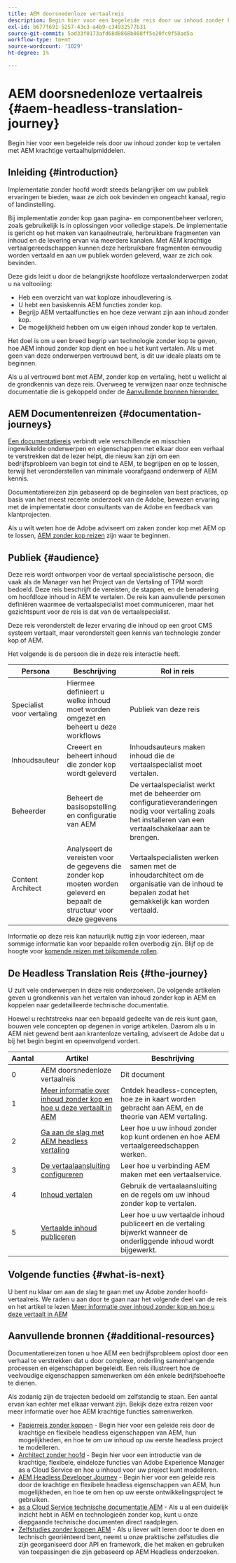 ```yaml
---
title: AEM doorsnedenloze vertaalreis
description: Begin hier voor een begeleide reis door uw inhoud zonder kop te vertalen met AEM krachtige vertaalhulpmiddelen.
exl-id: b677f691-5257-43c3-a4b9-c34932577b31
source-git-commit: 5ad33f0173afd68d8868b088ff5e20fc9f58ad5a
workflow-type: tm+mt
source-wordcount: '1029'
ht-degree: 1%

---
```


# AEM doorsnedenloze vertaalreis {#aem-headless-translation-journey}

Begin hier voor een begeleide reis door uw inhoud zonder kop te vertalen met AEM krachtige vertaalhulpmiddelen.

## Inleiding {#introduction}

Implementatie zonder hoofd wordt steeds belangrijker om uw publiek ervaringen te bieden, waar ze zich ook bevinden en ongeacht kanaal, regio of landinstelling.

Bij implementatie zonder kop gaan pagina- en componentbeheer verloren, zoals gebruikelijk is in oplossingen voor volledige stapels. De implementatie is gericht op het maken van kanaalneutrale, herbruikbare fragmenten van inhoud en de levering ervan via meerdere kanalen. Met AEM krachtige vertaalgereedschappen kunnen deze herbruikbare fragmenten eenvoudig worden vertaald en aan uw publiek worden geleverd, waar ze zich ook bevinden.

Deze gids leidt u door de belangrijkste hoofdloze vertaalonderwerpen zodat u na voltooiing:

* Heb een overzicht van wat koploze inhoudlevering is.
* U hebt een basiskennis AEM functies zonder kop.
* Begrijp AEM vertaalfuncties en hoe deze verwant zijn aan inhoud zonder kop.
* De mogelijkheid hebben om uw eigen inhoud zonder kop te vertalen.

Het doel is om u een breed begrip van technologie zonder kop te geven, hoe AEM inhoud zonder kop dient en hoe u het kunt vertalen. Als u met geen van deze onderwerpen vertrouwd bent, is dit uw ideale plaats om te beginnen.

Als u al vertrouwd bent met AEM, zonder kop en vertaling, hebt u wellicht al de grondkennis van deze reis. Overweeg te verwijzen naar onze technische documentatie die is gekoppeld onder de [Aanvullende bronnen hieronder.](#additional-resources)

## AEM Documentenreizen {#documentation-journeys}

[Een documentatiereis](/help/journey-documentation/documentation-journeys.md) verbindt vele verschillende en misschien ingewikkelde onderwerpen en eigenschappen met elkaar door een verhaal te verstrekken dat de lezer helpt, die nieuw kan zijn om een bedrijfsprobleem van begin tot eind te AEM, te begrijpen en op te lossen, terwijl het veronderstellen van minimale voorafgaand onderwerp of AEM kennis.

Documentatiereizen zijn gebaseerd op de beginselen van best practices, op basis van het meest recente onderzoek van de Adobe, bewezen ervaring met de implementatie door consultants van de Adobe en feedback van klantprojecten.

Als u wilt weten hoe de Adobe adviseert om zaken zonder kop met AEM op te lossen, [AEM zonder kop reizen](/help/journey-documentation/documentation-journeys.md) zijn waar te beginnen.

## Publiek {#audience}

Deze reis wordt ontworpen voor de vertaal specialistische persoon, die vaak als de Manager van het Project van de Vertaling of TPM wordt bedoeld. Deze reis beschrijft de vereisten, de stappen, en de benadering om hoofdloze inhoud in AEM te vertalen. De reis kan aanvullende personen definiëren waarmee de vertaalspecialist moet communiceren, maar het gezichtspunt voor de reis is dat van de vertaalspecialist.

Deze reis veronderstelt de lezer ervaring die inhoud op een groot CMS systeem vertaalt, maar veronderstelt geen kennis van technologie zonder kop of AEM.

Het volgende is de persoon die in deze reis interactie heeft.

| Persona | Beschrijving | Rol in reis |
|---|---|---|
| Specialist voor vertaling | Hiermee definieert u welke inhoud moet worden omgezet en beheert u deze workflows | Publiek van deze reis |
| Inhoudsauteur | Creeert en beheert inhoud die zonder kop wordt geleverd | Inhoudsauteurs maken inhoud die de vertaalspecialist moet vertalen. |
| Beheerder | Beheert de basisopstelling en configuratie van AEM | De vertaalspecialist werkt met de beheerder om configuratieveranderingen nodig voor vertaling zoals het installeren van een vertaalschakelaar aan te brengen. |
| Content Architect | Analyseert de vereisten voor de gegevens die zonder kop moeten worden geleverd en bepaalt de structuur voor deze gegevens | Vertaalspecialisten werken samen met de inhoudarchitect om de organisatie van de inhoud te bepalen zodat het gemakkelijk kan worden vertaald. |

Informatie op deze reis kan natuurlijk nuttig zijn voor iedereen, maar sommige informatie kan voor bepaalde rollen overbodig zijn. Blijf op de hoogte voor [komende reizen met bijkomende rollen](/help/journey-documentation/documentation-journeys.md#journeys).

## De Headless Translation Reis {#the-journey}

U zult vele onderwerpen in deze reis onderzoeken. De volgende artikelen geven u grondkennis van het vertalen van inhoud zonder kop in AEM en koppelen naar gedetailleerde technische documentatie.

Hoewel u rechtstreeks naar een bepaald gedeelte van de reis kunt gaan, bouwen vele concepten op degenen in vorige artikelen. Daarom als u in AEM niet gewend bent aan krantenloze vertaling, adviseert de Adobe dat u bij het begin begint en opeenvolgend vordert.

| Aantal | Artikel | Beschrijving |
|---|---|---|
| 0 | AEM doorsnedenloze vertaalreis | Dit document |
| 1 | [Meer informatie over inhoud zonder kop en hoe u deze vertaalt in AEM](learn-about.md) | Ontdek headless-concepten, hoe ze in kaart worden gebracht aan AEM, en de theorie van AEM vertaling. |
| 2 | [Ga aan de slag met AEM headless vertaling](getting-started.md) | Leer hoe u uw inhoud zonder kop kunt ordenen en hoe AEM vertaalgereedschappen werken. |
| 3 | [De vertaalaansluiting configureren](configure-connector.md) | Leer hoe u verbinding AEM maken met een vertaalservice. |
| 4 | [Inhoud vertalen](translate-content.md) | Gebruik de vertaalaansluiting en de regels om uw inhoud zonder kop te vertalen. |
| 5 | [Vertaalde inhoud publiceren](publish-content.md) | Leer hoe u uw vertaalde inhoud publiceert en de vertaling bijwerkt wanneer de onderliggende inhoud wordt bijgewerkt. |

## Volgende functies {#what-is-next}

U bent nu klaar om aan de slag te gaan met uw Adobe zonder hoofd-vertaalreis. We raden u aan door te gaan naar het volgende deel van de reis en het artikel te lezen [Meer informatie over inhoud zonder kop en hoe u deze vertaalt in AEM](learn-about.md)

## Aanvullende bronnen {#additional-resources}

Documentatiereizen tonen u hoe AEM een bedrijfsprobleem oplost door een verhaal te verstrekken dat u door complexe, onderling samenhangende processen en eigenschappen begeleidt. Een reis illustreert hoe de veelvoudige eigenschappen samenwerken om één enkele bedrijfsbehoefte te dienen.

Als zodanig zijn de trajecten bedoeld om zelfstandig te staan. Een aantal ervan kan echter met elkaar verwant zijn. Bekijk deze extra reizen voor meer informatie over hoe AEM krachtige functies samenwerken.

* [Papierreis zonder koppen](/help/journey-headless/author/overview.md) - Begin hier voor een geleide reis door de krachtige en flexibele headless eigenschappen van AEM, hun mogelijkheden, en hoe te om uw inhoud op uw eerste headless project te modelleren.
* [Architect zonder hoofd](/help/journey-headless/architect/overview.md) - Begin hier voor een introductie van de krachtige, flexibele, eindeloze functies van Adobe Experience Manager as a Cloud Service en hoe u inhoud voor uw project kunt modelleren.
* [AEM Headless Developer Journey](/help/journey-headless/developer/overview.md) - Begin hier voor een geleide reis door de krachtige en flexibele headless eigenschappen van AEM, hun mogelijkheden, en hoe te om hen op uw eerste ontwikkelingsproject te gebruiken.
* [as a Cloud Service technische documentatie AEM](https://experienceleague.adobe.com/docs/experience-manager-cloud-service.html) - Als u al een duidelijk inzicht hebt in AEM en technologieën zonder kop, kunt u onze diepgaande technische documenten direct raadplegen.
* [Zelfstudies zonder koppen AEM](https://experienceleague.adobe.com/docs/experience-manager-learn/getting-started-with-aem-headless/overview.html) - Als u liever wilt leren door te doen en technisch georiënteerd bent, neemt u onze praktische zelfstudies die zijn georganiseerd door API en framework, die het maken en gebruiken van toepassingen die zijn gebaseerd op AEM Headless onderzoeken.
